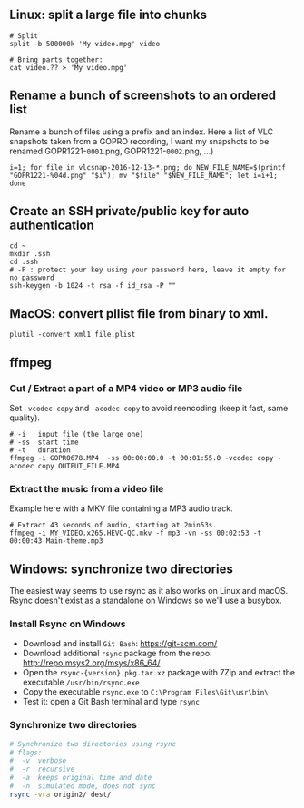 
## Linux: split a large file into chunks

```
# Split
split -b 500000k 'My video.mpg' video

# Bring parts together:
cat video.?? > 'My video.mpg'
```

## Rename a bunch of screenshots to an ordered list
Rename a bunch of files using a prefix and an index. Here a list of VLC snapshots taken from a GOPRO recording, I want my snapshots to be renamed GOPR1221-`0001`.png, GOPR1221-`0002`.png, ...)
```
i=1; for file in vlcsnap-2016-12-13-*.png; do NEW_FILE_NAME=$(printf "GOPR1221-%04d.png" "$i"); mv "$file" "$NEW_FILE_NAME"; let i=i+1; done
```

## Create an SSH private/public key for auto authentication
```
cd ~
mkdir .ssh
cd .ssh
# -P : protect your key using your password here, leave it empty for no password
ssh-keygen -b 1024 -t rsa -f id_rsa -P ""
```

## MacOS: convert pllist file from binary to xml.
```
plutil -convert xml1 file.plist
```

## ffmpeg

### Cut / Extract a part of a MP4 video or MP3 audio file
Set `-vcodec copy` and `-acodec copy` to avoid reencoding (keep it fast, same quality).
```
# -i   input file (the large one)
# -ss  start time
# -t   duration
ffmpeg -i GOPR0678.MP4  -ss 00:00:00.0 -t 00:01:55.0 -vcodec copy -acodec copy OUTPUT_FILE.MP4
```

### Extract the music from a video file
Example here with a MKV file containing a MP3 audio track.
```
# Extract 43 seconds of audio, starting at 2min53s.
ffmpeg -i MY_VIDEO.x265.HEVC-QC.mkv -f mp3 -vn -ss 00:02:53 -t 00:00:43 Main-theme.mp3
```

## Windows: synchronize two directories
The easiest way seems to use rsync as it also works on Linux and macOS.
Rsync doesn't exist as a standalone on Windows so we'll use a busybox.

### Install Rsync on Windows
* Download and install `Git Bash`: https://git-scm.com/
* Download additional `rsync` package from the repo: http://repo.msys2.org/msys/x86_64/
* Open the `rsync-{version}.pkg.tar.xz` package with 7Zip and extract the executable `/usr/bin/rsync.exe`
* Copy the executable `rsync.exe` to `C:\Program Files\Git\usr\bin\`
* Test it: open a Git Bash terminal and type `rsync`

### Synchronize two directories
```bash
# Synchronize two directories using rsync
# flags:
#  -v  verbose
#  -r  recursive
#  -a  keeps original time and date
#  -n  simulated mode, does not sync
rsync -vra origin2/ dest/
```
